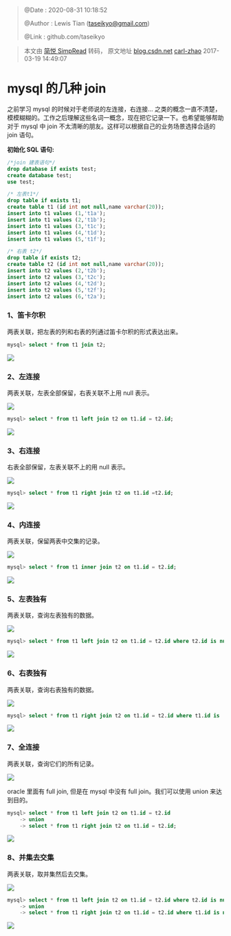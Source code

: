 > @Date    : 2020-08-31 10:18:52
>
> @Author  : Lewis Tian (taseikyo@gmail.com)
>
> @Link    : github.com/taseikyo

> 本文由 [简悦 SimpRead](http://ksria.com/simpread/) 转码， 原文地址 [blog.csdn.net](https://blog.csdn.net/u012410733/article/details/63684663) [carl-zhao](https://me.csdn.net/u012410733) 2017-03-19 14:49:07

# mysql 的几种 join

之前学习 mysql 的时候对于老师说的左连接，右连接… 之类的概念一直不清楚，模模糊糊的。工作之后理解这些名词一概念，现在把它记录一下。也希望能够帮助对于 mysql 中 join 不太清晰的朋友。这样可以根据自己的业务场景选择合适的 join 语句。

**初始化 SQL 语句:**

```SQL
/*join 建表语句*/
drop database if exists test;
create database test;
use test;

/* 左表t1*/
drop table if exists t1;
create table t1 (id int not null,name varchar(20));
insert into t1 values (1,'t1a');
insert into t1 values (2,'t1b');
insert into t1 values (3,'t1c');
insert into t1 values (4,'t1d');
insert into t1 values (5,'t1f');

/* 右表 t2*/
drop table if exists t2;
create table t2 (id int not null,name varchar(20));
insert into t2 values (2,'t2b');
insert into t2 values (3,'t2c');
insert into t2 values (4,'t2d');
insert into t2 values (5,'t2f');
insert into t2 values (6,'t2a');
```

### 1、笛卡尔积

两表关联，把左表的列和右表的列通过笛卡尔积的形式表达出来。

```SQL
mysql> select * from t1 join t2;
```

![](../images/20170319142335531.png)

### 2、左连接

两表关联，左表全部保留，右表关联不上用 null 表示。

![](../images/20170319142752582.png)

```SQL
mysql> select * from t1 left join t2 on t1.id = t2.id;
```

![](../images/20170319143100039.png)

### 3、右连接

右表全部保留，左表关联不上的用 null 表示。

![](../images/20170319143202765.png)

```SQL
mysql> select * from t1 right join t2 on t1.id =t2.id;
```

![](../images/20170319143346594.png)

### 4、内连接

两表关联，保留两表中交集的记录。

![](../images/20170319143445607.png)

```SQL
mysql> select * from t1 inner join t2 on t1.id = t2.id;
```

![](../images/20170319143548218.png)

### 5、左表独有

两表关联，查询左表独有的数据。

![](../images/20170319143724064.png)

```SQL
mysql> select * from t1 left join t2 on t1.id = t2.id where t2.id is null;
```

![](../images/20170319143844988.png)

### 6、右表独有

两表关联，查询右表独有的数据。

![](../images/20170319143933426.png)

```SQL
mysql> select * from t1 right join t2 on t1.id = t2.id where t1.id is  null;
```

![](../images/20170319144025225.png)

### 7、全连接

两表关联，查询它们的所有记录。

![](../images/20170319144159774.png)

oracle 里面有 full join, 但是在 mysql 中没有 full join。我们可以使用 union 来达到目的。

```SQL
mysql> select * from t1 left join t2 on t1.id = t2.id
    -> union 
    -> select * from t1 right join t2 on t1.id = t2.id;
```

![](../images/20170319144410521.png)

### 8、并集去交集

两表关联，取并集然后去交集。

![](../images/20170319144515693.png)

```SQL
mysql> select * from t1 left join t2 on t1.id = t2.id where t2.id is null
    -> union 
    -> select * from t1 right join t2 on t1.id = t2.id where t1.id is null;
```

![](../images/20170319144757507.png)